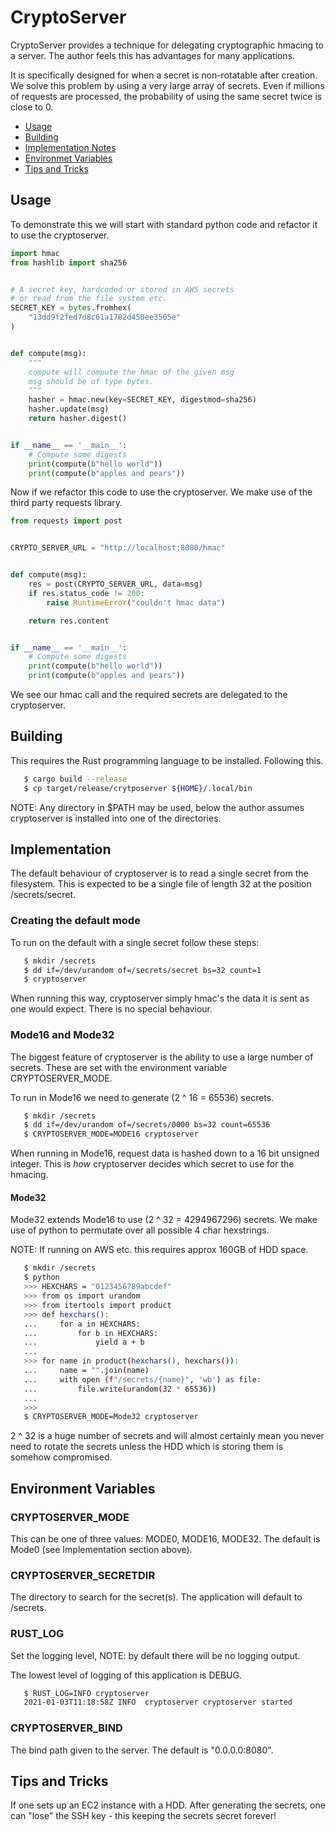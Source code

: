 # CryptoServer

CryptoServer provides a technique for delegating cryptographic
hmacing to a server. The author feels this has advantages for
many applications.

It is specifically designed for when a secret is non-rotatable
after creation. We solve this problem by using a very large
array of secrets. Even if millions of requests are processed,
the probability of using the same secret twice is close to 0.

* [Usage](#usage)
* [Building](#building)
* [Implementation Notes](#implementation)
* [Environmet Variables](#envvar-parameters)
* [Tips and Tricks](#tips-and-tricks)


## <a name="usage"></a> Usage

To demonstrate this we will start with standard python code
and refactor it to use the cryptoserver.

```python
import hmac
from hashlib import sha256


# A secret key, hardcoded or stored in AWS secrets
# or read from the file system etc.
SECRET_KEY = bytes.fromhex(
    "13dd9f2fed7d8c61a1782d450ee3505e"
)


def compute(msg):
	"""
	compute will compute the hmac of the given msg
	msg should be of type bytes.
	"""
	hasher = hmac.new(key=SECRET_KEY, digestmod=sha256)
	hasher.update(msg)
	return hasher.digest()


if __name__ == '__main__':
	# Compute some digests
	print(compute(b"hello world"))
	print(compute(b"apples and pears"))
```

Now if we refactor this code to use the cryptoserver.
We make use of the third party requests library.

```python
from requests import post


CRYPTO_SERVER_URL = "http://localhost:8080/hmac"


def compute(msg):
	res = post(CRYPTO_SERVER_URL, data=msg)
	if res.status_code != 200:
		raise RuntimeError("couldn't hmac data")

	return res.content


if __name__ == '__main__':
	# Compute some digests
	print(compute(b"hello world"))
	print(compute(b"apples and pears"))
```

We see our hmac call and the required secrets are delegated
to the cryptoserver.


## <a name="building"></a> Building

This requires the Rust programming language to be installed.
Following this.

```bash
   $ cargo build --release
   $ cp target/release/crytposerver ${HOME}/.local/bin
```

NOTE: Any directory in $PATH may be used, below the author
assumes cryptoserver is installed into one of the directories.


## <a name="implementation"></a> Implementation

The default behaviour of cryptoserver is to read a single secret
from the filesystem. This is expected to be a single file of length
32 at the position /secrets/secret.

### Creating the default mode

To run on the default with a single secret follow these steps:

```bash
   $ mkdir /secrets
   $ dd if=/dev/urandom of=/secrets/secret bs=32 count=1
   $ cryptoserver
```

When running this way, cryptoserver simply hmac's the data it
is sent as one would expect. There is no special behaviour.

### Mode16 and Mode32

The biggest feature of cryptoserver is the ability to use a large
number of secrets. These are set with the environment variable
CRYPTOSERVER_MODE.

To run in Mode16 we need to generate (2 ^ 16 = 65536) secrets.

```bash
   $ mkdir /secrets
   $ dd if=/dev/urandom of=/secrets/0000 bs=32 count=65536
   $ CRYPTOSERVER_MODE=MODE16 cryptoserver
```

When running in Mode16, request data is hashed down to a 16 bit
unsigned integer. This is _how_ cryptoserver decides which secret
to use for the hmacing.

#### Mode32

Mode32 extends Mode16 to use (2 ^ 32 = 4294967296) secrets.
We make use of python to permutate over all possible 4 char
hexstrings.

NOTE: If running on AWS etc. this requires approx 160GB of HDD
space.

```bash
   $ mkdir /secrets
   $ python
   >>> HEXCHARS = "0123456789abcdef"
   >>> from os import urandom
   >>> from itertools import product
   >>> def hexchars():
   ...     for a in HEXCHARS:
   ...         for b in HEXCHARS:
   ...             yield a + b
   ...
   >>> for name in product(hexchars(), hexchars()):
   ...     name = "".join(name)
   ...     with open (f"/secrets/{name}", 'wb') as file:
   ...         file.write(urandom(32 * 65536))
   ...
   >>>
   $ CRYPTOSERVER_MODE=Mode32 cryptoserver
```

2 ^ 32 is a huge number of secrets and will almost certainly mean
you never need to rotate the secrets unless the HDD which is storing
them is somehow compromised.


## <a name="envvar-parameters"></a> Environment Variables

### CRYPTOSERVER_MODE

This can be one of three values: MODE0, MODE16, MODE32.
The default is Mode0 (see Implementation section above).

### CRYPTOSERVER_SECRETDIR

The directory to search for the secret(s).
The application will default to /secrets.

### RUST_LOG

Set the logging level, NOTE: by default there will be no logging
output.

The lowest level of logging of this application is DEBUG.

```bash
   $ RUST_LOG=INFO cryptoserver
   2021-01-03T11:18:58Z INFO  cryptoserver cryptoserver started
```


### CRYPTOSERVER_BIND

The bind path given to the server.
The default is "0.0.0.0:8080".


## <a name="tips-and-tricks"></a> Tips and Tricks 

If one sets up an EC2 instance with a HDD. After generating the secrets,
one can "lose" the SSH key - this keeping the secrets secret forever!
